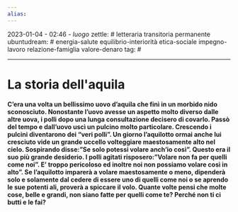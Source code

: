 ```yaml
---
alias: 
---
```

2023-01-04 - 02:46 - *luogo*
zettle: # letteraria transitoria permanente
ubuntudream: # energia-salute equilibrio-interiorità etica-sociale impegno-lavoro relazione-famiglia valore-denaro 
tag: #

---
# La storia dell'aquila

**C’era una volta un bellissimo uovo d’aquila che finì in un morbido nido sconosciuto. Nonostante l’uovo avesse un aspetto molto diverso dalle altre uova, i polli dopo una lunga consultazione decisero di covarlo. Passò del tempo e dall’uovo uscì un pulcino molto particolare. Crescendo i pulcini diventarono dei “veri polli”. Un giorno l’aquilotto ormai anche lui cresciuto vide un grande uccello volteggiare maestosamente alto nel cielo. Sospirando disse:”Se solo potessi volare anch’io così”. Questo era il suo più grande desiderio. I polli agitati risposero:”Volare non fa per quelli come noi”. E’ troppo pericoloso ed inoltre noi non possiamo volare così in alto”. Se l’aquilotto imparerà a volare maestosamente o meno, dipenderà solo e solamente dal cedere di essere uno di quelli come noi o se aprendo le sue potenti ali, proverà a spiccare il volo. Quante volte pensi che molte cose, belle e grandi, non siano fatte per quelli come te? Perché non ti ci butti e le fai?**